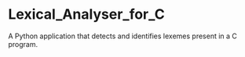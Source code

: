 # Lexical_Analyser_for_C
A Python application that detects and identifies lexemes present in a C program.
